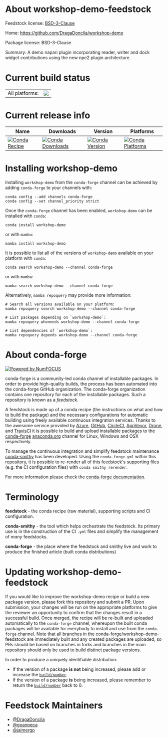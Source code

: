About workshop-demo-feedstock
=============================

Feedstock license: [BSD-3-Clause](https://github.com/conda-forge/workshop-demo-feedstock/blob/main/LICENSE.txt)

Home: https://github.com/DragaDoncila/workshop-demo

Package license: BSD-3-Clause

Summary: A demo napari plugin incorporating reader, writer and dock widget contributions using the new npe2 plugin architecture.

Current build status
====================


<table><tr><td>All platforms:</td>
    <td>
      <a href="https://dev.azure.com/conda-forge/feedstock-builds/_build/latest?definitionId=15159&branchName=main">
        <img src="https://dev.azure.com/conda-forge/feedstock-builds/_apis/build/status/workshop-demo-feedstock?branchName=main">
      </a>
    </td>
  </tr>
</table>

Current release info
====================

| Name | Downloads | Version | Platforms |
| --- | --- | --- | --- |
| [![Conda Recipe](https://img.shields.io/badge/recipe-workshop--demo-green.svg)](https://anaconda.org/conda-forge/workshop-demo) | [![Conda Downloads](https://img.shields.io/conda/dn/conda-forge/workshop-demo.svg)](https://anaconda.org/conda-forge/workshop-demo) | [![Conda Version](https://img.shields.io/conda/vn/conda-forge/workshop-demo.svg)](https://anaconda.org/conda-forge/workshop-demo) | [![Conda Platforms](https://img.shields.io/conda/pn/conda-forge/workshop-demo.svg)](https://anaconda.org/conda-forge/workshop-demo) |

Installing workshop-demo
========================

Installing `workshop-demo` from the `conda-forge` channel can be achieved by adding `conda-forge` to your channels with:

```
conda config --add channels conda-forge
conda config --set channel_priority strict
```

Once the `conda-forge` channel has been enabled, `workshop-demo` can be installed with `conda`:

```
conda install workshop-demo
```

or with `mamba`:

```
mamba install workshop-demo
```

It is possible to list all of the versions of `workshop-demo` available on your platform with `conda`:

```
conda search workshop-demo --channel conda-forge
```

or with `mamba`:

```
mamba search workshop-demo --channel conda-forge
```

Alternatively, `mamba repoquery` may provide more information:

```
# Search all versions available on your platform:
mamba repoquery search workshop-demo --channel conda-forge

# List packages depending on `workshop-demo`:
mamba repoquery whoneeds workshop-demo --channel conda-forge

# List dependencies of `workshop-demo`:
mamba repoquery depends workshop-demo --channel conda-forge
```


About conda-forge
=================

[![Powered by
NumFOCUS](https://img.shields.io/badge/powered%20by-NumFOCUS-orange.svg?style=flat&colorA=E1523D&colorB=007D8A)](https://numfocus.org)

conda-forge is a community-led conda channel of installable packages.
In order to provide high-quality builds, the process has been automated into the
conda-forge GitHub organization. The conda-forge organization contains one repository
for each of the installable packages. Such a repository is known as a *feedstock*.

A feedstock is made up of a conda recipe (the instructions on what and how to build
the package) and the necessary configurations for automatic building using freely
available continuous integration services. Thanks to the awesome service provided by
[Azure](https://azure.microsoft.com/en-us/services/devops/), [GitHub](https://github.com/),
[CircleCI](https://circleci.com/), [AppVeyor](https://www.appveyor.com/),
[Drone](https://cloud.drone.io/welcome), and [TravisCI](https://travis-ci.com/)
it is possible to build and upload installable packages to the
[conda-forge](https://anaconda.org/conda-forge) [anaconda.org](https://anaconda.org/)
channel for Linux, Windows and OSX respectively.

To manage the continuous integration and simplify feedstock maintenance
[conda-smithy](https://github.com/conda-forge/conda-smithy) has been developed.
Using the ``conda-forge.yml`` within this repository, it is possible to re-render all of
this feedstock's supporting files (e.g. the CI configuration files) with ``conda smithy rerender``.

For more information please check the [conda-forge documentation](https://conda-forge.org/docs/).

Terminology
===========

**feedstock** - the conda recipe (raw material), supporting scripts and CI configuration.

**conda-smithy** - the tool which helps orchestrate the feedstock.
                   Its primary use is in the construction of the CI ``.yml`` files
                   and simplify the management of *many* feedstocks.

**conda-forge** - the place where the feedstock and smithy live and work to
                  produce the finished article (built conda distributions)


Updating workshop-demo-feedstock
================================

If you would like to improve the workshop-demo recipe or build a new
package version, please fork this repository and submit a PR. Upon submission,
your changes will be run on the appropriate platforms to give the reviewer an
opportunity to confirm that the changes result in a successful build. Once
merged, the recipe will be re-built and uploaded automatically to the
`conda-forge` channel, whereupon the built conda packages will be available for
everybody to install and use from the `conda-forge` channel.
Note that all branches in the conda-forge/workshop-demo-feedstock are
immediately built and any created packages are uploaded, so PRs should be based
on branches in forks and branches in the main repository should only be used to
build distinct package versions.

In order to produce a uniquely identifiable distribution:
 * If the version of a package **is not** being increased, please add or increase
   the [``build/number``](https://docs.conda.io/projects/conda-build/en/latest/resources/define-metadata.html#build-number-and-string).
 * If the version of a package **is** being increased, please remember to return
   the [``build/number``](https://docs.conda.io/projects/conda-build/en/latest/resources/define-metadata.html#build-number-and-string)
   back to 0.

Feedstock Maintainers
=====================

* [@DragaDoncila](https://github.com/DragaDoncila/)
* [@goanpeca](https://github.com/goanpeca/)
* [@jaimergp](https://github.com/jaimergp/)


